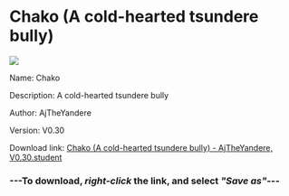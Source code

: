 # Chako (A cold-hearted tsundere bully)

<img src = "https://raw.githubusercontent.com/Arbiter1223/Daigaku-Gurashi-Custom-Students/master/Students/Files/Chako%20(A%20cold-hearted%20tsundere%20bully).png">

Name: Chako

Description: A cold-hearted tsundere bully

Author: AjTheYandere

Version: V0.30

Download link: <a href="https://raw.githubusercontent.com/Arbiter1223/Daigaku-Gurashi-Custom-Students/master/Students/Files/Chako%20(A%20cold-hearted%20tsundere%20bully)%20-%20AjTheYandere%2C%20V0.30.student">Chako (A cold-hearted tsundere bully) - AjTheYandere, V0.30.student</a>

### ---**To download, _right-click_ the link, and select _"Save as"_**---
